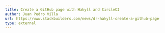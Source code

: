 ```yaml
---
title: Create a GitHub page with Hakyll and CircleCI
author: Juan Pedro Villa
url: https://www.stackbuilders.com/news/dr-hakyll-create-a-github-page-with-hakyll-and-circleci
type: external
---
```

